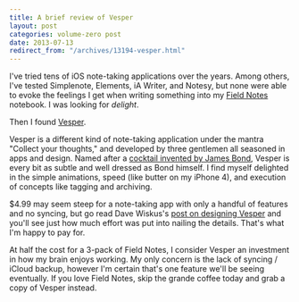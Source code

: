 ```yaml
---
title: A brief review of Vesper
layout: post
categories: volume-zero post
date: 2013-07-13
redirect_from: "/archives/13194-vesper.html"
---
```



I've tried tens of iOS note-taking applications over the years. Among others, I've tested Simplenote, Elements, iA Writer, and Notesy, but none were able to evoke the feelings I get when writing something into my [Field Notes](http://fieldnotesbrand.com) notebook. I was looking for _delight_.

Then I found [Vesper](http://vesperapp.co).

Vesper is a different kind of note-taking application under the mantra "Collect your thoughts," and developed by three gentlemen all seasoned in apps and design. Named after a [cocktail invented by James Bond](http://goo.gl/9B5pS), Vesper is every bit as subtle and well dressed as Bond himself. I find myself delighted in the simple animations, speed (like butter on my iPhone 4), and execution of concepts like tagging and archiving.

$4.99 may seem steep for a note-taking app with only a handful of features and no syncing, but go read Dave Wiskus's [post on designing Vesper](http://vesperapp.co/blog/how-to-make-a-vesper/) and you'll see just how much effort was put into nailing the details. That's what I'm happy to pay for.

At half the cost for a 3-pack of Field Notes, I consider Vesper an investment in how my brain enjoys working. My only concern is the lack of syncing / iCloud backup, however I'm certain that's one feature we'll be seeing eventually. If you love Field Notes, skip the grande coffee today and grab a copy of Vesper instead.
